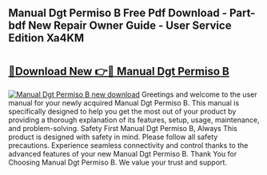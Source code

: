 ## Manual Dgt Permiso B Free Pdf Download - Part-bdf New Repair Owner Guide - User Service Edition Xa4KM

# <h2><a href="http://cf16447.oget.top/?id=Manual+Dgt+Permiso+B">🔗Download New 👉🔴 Manual Dgt Permiso B</a></h2>

[![Manual Dgt Permiso B new download](https://i.imgur.com/5g1atiW.png)](http://cf16447.oget.top/?id=Manual+Dgt+Permiso+B)
Greetings and welcome to the user manual for your newly acquired Manual Dgt Permiso B. This manual is specifically designed to help you get the most out of your product by providing a thorough explanation of its features, setup, usage, maintenance, and problem-solving. Safety First Manual Dgt Permiso B, Always This product is designed with safety in mind. Please follow all safety precautions. Experience seamless connectivity and control thanks to the advanced features of your new Manual Dgt Permiso B. Thank You for Choosing Manual Dgt Permiso B. We value your trust and support.
